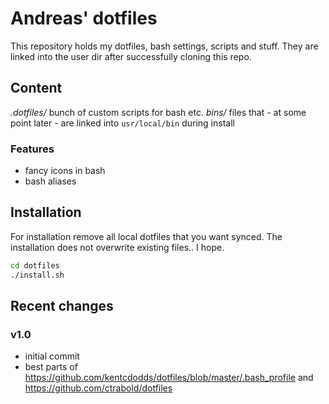 Andreas' dotfiles
===
This repository holds my dotfiles, bash settings, scripts and stuff. They are
linked into the user dir after successfully cloning this repo.

## Content
*.dotfiles/* bunch of custom scripts for bash etc.
*bins/* files that - at some point later - are linked into `usr/local/bin` during install

### Features
* fancy icons in bash
* bash aliases

## Installation
For installation remove all local dotfiles that you want synced. The installation does
not overwrite existing files.. I hope.

```bash
cd dotfiles
./install.sh
```

## Recent changes
### v1.0
* initial commit
* best parts of https://github.com/kentcdodds/dotfiles/blob/master/.bash_profile
and https://github.com/ctrabold/dotfiles
